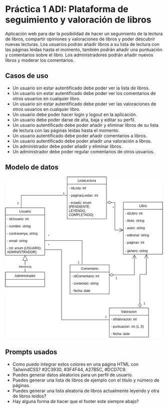 # Práctica 1 ADI: Plataforma de seguimiento y valoración de libros

Aplicación web para dar la posibilidad de hacer un seguimiento de la lectura de libros, compartir opiniones y valoraciones de libros y poder descubrir nuevas lecturas. Los usuarios podrán añadir libros a su lista de lectura con las páginas leidas hasta el momento, también podrán añadir una puntuación y comentarios sobre el libro. Los administradores podrán añadir nuevos libros y moderar los comentarios.

## Casos de uso

* Un usuario sin estar autentificado debe poder ver la lista de libros.
* Un usuario sin estar autentificado debe poder ver los comentarios de otros usuarios en cualquier libro.
* Un usuario sin estar autentificado debe poder ver las valoraciones de otros usuarios en cualquier libro.
* Un usuario debe poder hacer login y logout en la aplicación.
* Un usuario debe poder darse de alta, baja y editar su perfil.
* Un usuario autentificado debe poder añadir y eliminar libros de su lista de lectura con las páginas leidas hasta el momento.
* Un usuario autentificado debe poder añadir comentarios a libros.
* Un usuario autentificado debe poder añadir una valoración a libros.
* Un administrador debe poder añadir y eliminar libros.
* Un administrador debe poder regular comentarios de otros usuarios.

## Modelo de datos

![Diagrama del modelo del dominio](p1-ADI-diagrama.png "Diagrama del modelo de dominio")

## Prompts usados

* Como puedo integrar estos colores en una página HTML con TailwindCSS?
    #2C3930, #3F4F44, A27B5C, #DCD7C9.
* Puedes generar datos aleatorios para un perfil de usuario.
* Puedes generar una lista de libros de ejemplo con el titulo y número de páginas.
* Puedes generar una lista aleatoria de libros actualmente leyendo y otra de libros leidos?
* Hay alguna forma de hacer que el footer este siempre abajo?